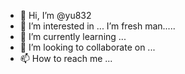- 👋 Hi, I’m @yu832
- 👀 I’m interested in ... I’m fresh man.....
- 🌱 I’m currently learning ...
- 💞️ I’m looking to collaborate on ...
- 📫 How to reach me ...

<!---
yu832/yu832 is a ✨ special ✨ repository because its `README.md` (this file) appears on your GitHub profile.
You can click the Preview link to take a look at your changes.
--->
